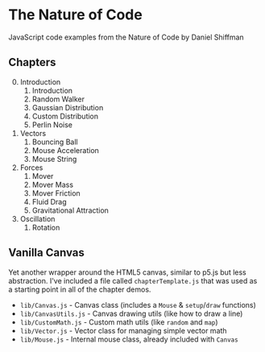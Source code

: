# The Nature of Code

JavaScript code examples from the Nature of Code by Daniel Shiffman

## Chapters

0. Introduction
    1. Introduction
    2. Random Walker
    3. Gaussian Distribution
    4. Custom Distribution
    5. Perlin Noise
1. Vectors
    1. Bouncing Ball
    2. Mouse Acceleration
    3. Mouse String
2. Forces
    1. Mover
    2. Mover Mass
    3. Mover Friction
    4. Fluid Drag
    5. Gravitational Attraction
3. Oscillation
    1. Rotation

## Vanilla Canvas

Yet another wrapper around the HTML5 canvas, similar to p5.js but less abstraction. I've included a file called `chapterTemplate.js` that was used as a starting point in all of the chapter demos.

-   `lib/Canvas.js` - Canvas class (includes a `Mouse` & `setup`/`draw` functions)
-   `lib/CanvasUtils.js` - Canvas drawing utils (like how to draw a line)
-   `lib/CustomMath.js` - Custom math utils (like `random` and `map`)
-   `lib/Vector.js` - Vector class for managing simple vector math
-   `lib/Mouse.js` - Internal mouse class, already included with `Canvas`
